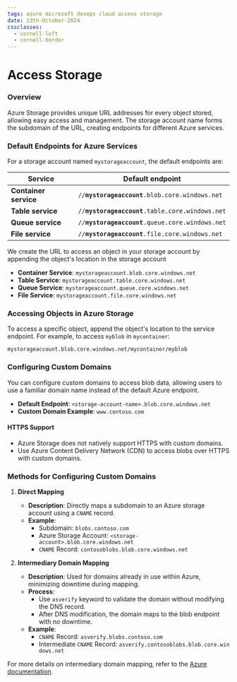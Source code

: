 ```yaml
---
tags: azure microsoft devops cloud access storage
date: 13th-October-2024
cssclasses:
  - cornell-left
  - cornell-border
---
```


# Access Storage

### Overview

Azure Storage provides unique URL addresses for every object stored, allowing easy access and management. The storage account name forms the subdomain of the URL, creating endpoints for different Azure services.

### Default Endpoints for Azure Services

For a storage account named `mystorageaccount`, the default endpoints are:

| Service               | Default endpoint                                    |
| --------------------- | --------------------------------------------------- |
| **Container service** | `//`**`mystorageaccount`**`.blob.core.windows.net`  |
| **Table service**     | `//`**`mystorageaccount`**`.table.core.windows.net` |
| **Queue service**     | `//`**`mystorageaccount`**`.queue.core.windows.net` |
| **File service**      | `//`**`mystorageaccount`**`.file.core.windows.net`  |

We create the URL to access an object in your storage account by appending the object's location in the storage account
- **Container Service**: `mystorageaccount.blob.core.windows.net`
- **Table Service**: `mystorageaccount.table.core.windows.net`
- **Queue Service**: `mystorageaccount.queue.core.windows.net`
- **File Service**: `mystorageaccount.file.core.windows.net`

### Accessing Objects in Azure Storage

To access a specific object, append the object's location to the service endpoint. For example, to access `myblob` in `mycontainer`:

```
mystorageaccount.blob.core.windows.net/mycontainer/myblob
```

### Configuring Custom Domains

You can configure custom domains to access blob data, allowing users to use a familiar domain name instead of the default Azure endpoint.

- **Default Endpoint**: `<storage-account-name>.blob.core.windows.net`
- **Custom Domain Example**: `www.contoso.com`

#### HTTPS Support

- Azure Storage does not natively support HTTPS with custom domains.
- Use Azure Content Delivery Network (CDN) to access blobs over HTTPS with custom domains.

### Methods for Configuring Custom Domains

1. **Direct Mapping**
    
    - **Description**: Directly maps a subdomain to an Azure storage account using a `CNAME` record.
    - **Example**:
        - Subdomain: `blobs.contoso.com`
        - Azure Storage Account: `<storage-account>.blob.core.windows.net`
        - `CNAME` Record: `contosoblobs.blob.core.windows.net`
2. **Intermediary Domain Mapping**
    
    - **Description**: Used for domains already in use within Azure, minimizing downtime during mapping.
    - **Process**:
        - Use `asverify` keyword to validate the domain without modifying the DNS record.
        - After DNS modification, the domain maps to the blob endpoint with no downtime.
    - **Example**:
        - `CNAME` Record: `asverify.blobs.contoso.com`
        - Intermediate `CNAME` Record: `asverify.contosoblobs.blob.core.windows.net`

For more details on intermediary domain mapping, refer to the [Azure documentation](https://learn.microsoft.com/en-us/azure/storage/blobs/storage-custom-domain-name?tabs=azure-portal).